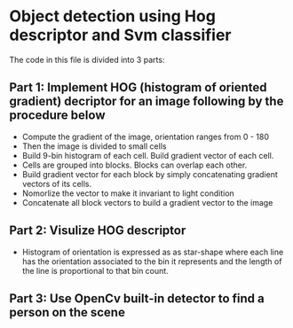 # Object detection using Hog descriptor and Svm classifier
The code in this file is divided into 3 parts:
## Part 1: Implement HOG (histogram of oriented gradient)  decriptor for an image following by the procedure below
- Compute the gradient of the image, orientation ranges from 0 - 180
- Then the image is divided to small cells
- Build 9-bin histogram of each cell. Build gradient vector of each cell.
- Cells are grouped into blocks. Blocks can overlap each other.
- Build gradient vector for each block by simply concatenating gradient vectors of its cells.
- Nomorlize the vector to make it invariant to light condition
- Concatenate all block vectors to build a gradient vector to the image
## Part 2: Visulize HOG descriptor
- Histogram of orientation is expressed as as star-shape where each line has the orientation associated to the bin it
represents and the length of the line is proportional to that bin count.

## Part 3: Use OpenCv built-in detector to find a person on the scene
